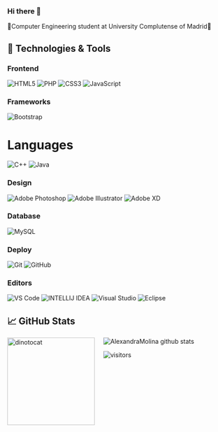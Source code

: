 ### Hi there 🔭

💬Computer Engineering student at University Complutense of Madrid💬

<!--
**AlexandraMolina/AlexandraMolina** is a ✨ _special_ ✨ repository because its `README.md` (this file) appears on your GitHub profile.

Here are some ideas to get you started:

- 🔭 I’m currently working on ...
- 🌱 I’m currently learning ...
- 👯 I’m looking to collaborate on ...
- 🤔 I’m looking for help with ...
- 💬 Ask me about ...
- 📫 How to reach me: ...
- 😄 Pronouns: ...
- ⚡ Fun fact: ...
-->
## 🔧 Technologies & Tools

### Frontend

![HTML5](https://img.shields.io/badge/-HTML5-%23E44D27?style=flat-square&logo=html5&logoColor=ffffff)
![PHP](https://img.shields.io/badge/-php-%232531?style=flat-square&logo=php&logoColor=ffffff)
![CSS3](https://img.shields.io/badge/-CSS3-%231572B6?style=flat-square&logo=css3)
![JavaScript](https://img.shields.io/badge/-JavaScript-black?style=flat-square&logo=javascript)

### Frameworks

![Bootstrap](https://img.shields.io/badge/-Bootstrap-563D7C?style=flat-square&logo=bootstrap)


# Languages

![C++](https://img.shields.io/badge/-3d3d3d?style=flat&logo=c++&logoColor=white&link=https://github.com/pranjaljain0)
![Java](https://img.shields.io/badge/Java-orange?style=flat&logo=java&logoColor=white&link=https://github.com/pranjaljain0)

### Design

![Adobe Photoshop](http://img.shields.io/badge/-Adobe%20Photoshop-26C9FF?style=flat-square&logo=adobe-photoshop&logoColor=ffffff)
![Adobe Illustrator](http://img.shields.io/badge/-Adobe%20Illustrator-FC8F30?style=flat-square&logo=adobe-illustrator&logoColor=ffffff)
![Adobe XD](http://img.shields.io/badge/-Adobe%20XD-fe61f6?style=flat-square&logo=adobe-XD&logoColor=ffffff)


### Database

![MySQL](https://img.shields.io/badge/-MySQL-black?style=flat-square&logo=mysql)


### Deploy

![Git](https://img.shields.io/badge/-Git-black?style=flat-square&logo=git)
![GitHub](https://img.shields.io/badge/-GitHub-181717?style=flat-square&logo=github)

### Editors

![VS Code](http://img.shields.io/badge/-VS%20Code-007ACC?style=flat-square&logo=visual-studio-code)
![INTELLIJ IDEA](https://img.shields.io/badge/-Intellij%20Idea-000508?style=flat-square&logo=intellij-idea)
![Visual Studio](https://img.shields.io/badge/-Visual%20Studio-90007d?style=flat-square&logo=visual-studio)
![Eclipse](https://img.shields.io/badge/-Eclipse-11000f?style=flat-square&logo=eclipse)


## &#x1f4c8; GitHub Stats


![AlexandraMolina github stats](https://github-readme-stats.vercel.app/api?username=AlexandraMolina&count_private=true&show_icons=true&theme=radical&include_all_commits=true)<img src="https://i.pinimg.com/originals/ea/d5/fe/ead5fe2465ac150d95a9fa896bba3a6d.jpg" alt="dinotocat" style="float: left; margin-right: 20px;" width="200px" />

![visitors](https://visitor-badge.glitch.me/badge?page_id=AlexandraMolina.AlexandraMolina)

